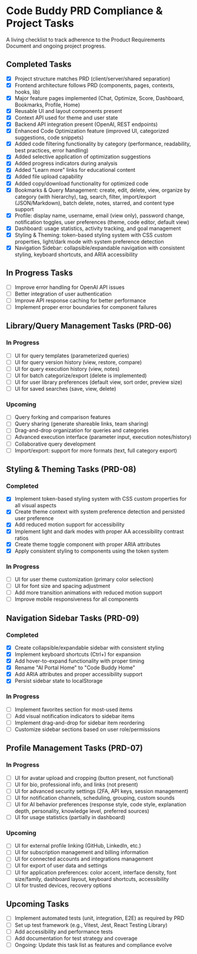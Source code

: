 # Code Buddy PRD Compliance & Project Tasks

A living checklist to track adherence to the Product Requirements Document and ongoing project progress.

## Completed Tasks
- [x] Project structure matches PRD (client/server/shared separation)
- [x] Frontend architecture follows PRD (components, pages, contexts, hooks, lib)
- [x] Major feature pages implemented (Chat, Optimize, Score, Dashboard, Bookmarks, Profile, Home)
- [x] Reusable UI and layout components present
- [x] Context API used for theme and user state
- [x] Backend API integration present (OpenAI, REST endpoints)
- [x] Enhanced Code Optimization feature (improved UI, categorized suggestions, code snippets)
- [x] Added code filtering functionality by category (performance, readability, best practices, error handling)
- [x] Added selective application of optimization suggestions
- [x] Added progress indicators during analysis 
- [x] Added "Learn more" links for educational content
- [x] Added file upload capability
- [x] Added copy/download functionality for optimized code
- [x] Bookmarks & Query Management: create, edit, delete, view, organize by category (with hierarchy), tag, search, filter, import/export (JSON/Markdown), batch delete, notes, starred, and content type support
- [x] Profile: display name, username, email (view only), password change, notification toggles, user preferences (theme, code editor, default view)
- [x] Dashboard: usage statistics, activity tracking, and goal management
- [x] Styling & Theming: token-based styling system with CSS custom properties, light/dark mode with system preference detection
- [x] Navigation Sidebar: collapsible/expandable navigation with consistent styling, keyboard shortcuts, and ARIA accessibility

## In Progress Tasks
- [ ] Improve error handling for OpenAI API issues
- [ ] Better integration of user authentication
- [ ] Improve API response caching for better performance
- [ ] Implement proper error boundaries for component failures

## Library/Query Management Tasks (PRD-06)
### In Progress
- [ ] UI for query templates (parameterized queries)
- [ ] UI for query version history (view, restore, compare)
- [ ] UI for query execution history (view, notes)
- [ ] UI for batch categorize/export (delete is implemented)
- [ ] UI for user library preferences (default view, sort order, preview size)
- [ ] UI for saved searches (save, view, delete)

### Upcoming
- [ ] Query forking and comparison features
- [ ] Query sharing (generate shareable links, team sharing)
- [ ] Drag-and-drop organization for queries and categories
- [ ] Advanced execution interface (parameter input, execution notes/history)
- [ ] Collaborative query development
- [ ] Import/export: support for more formats (text, full category export)

## Styling & Theming Tasks (PRD-08)
### Completed
- [x] Implement token-based styling system with CSS custom properties for all visual aspects
- [x] Create theme context with system preference detection and persisted user preference
- [x] Add reduced motion support for accessibility
- [x] Implement light and dark modes with proper AA accessibility contrast ratios
- [x] Create theme toggle component with proper ARIA attributes
- [x] Apply consistent styling to components using the token system

### In Progress
- [ ] UI for user theme customization (primary color selection)
- [ ] UI for font size and spacing adjustment
- [ ] Add more transition animations with reduced motion support
- [ ] Improve mobile responsiveness for all components

## Navigation Sidebar Tasks (PRD-09)
### Completed
- [x] Create collapsible/expandable sidebar with consistent styling
- [x] Implement keyboard shortcuts (Ctrl+\) for expansion
- [x] Add hover-to-expand functionality with proper timing
- [x] Rename "AI Portal Home" to "Code Buddy Home"
- [x] Add ARIA attributes and proper accessibility support
- [x] Persist sidebar state to localStorage

### In Progress
- [ ] Implement favorites section for most-used items
- [ ] Add visual notification indicators to sidebar items
- [ ] Implement drag-and-drop for sidebar item reordering
- [ ] Customize sidebar sections based on user role/permissions

## Profile Management Tasks (PRD-07)
### In Progress
- [ ] UI for avatar upload and cropping (button present, not functional)
- [ ] UI for bio, professional info, and links (not present)
- [ ] UI for advanced security settings (2FA, API keys, session management)
- [ ] UI for notification channels, scheduling, grouping, custom sounds
- [ ] UI for AI behavior preferences (response style, code style, explanation depth, personality, knowledge level, preferred sources)
- [ ] UI for usage statistics (partially in dashboard)

### Upcoming
- [ ] UI for external profile linking (GitHub, LinkedIn, etc.)
- [ ] UI for subscription management and billing information
- [ ] UI for connected accounts and integrations management
- [ ] UI for export of user data and settings
- [ ] UI for application preferences: color accent, interface density, font size/family, dashboard layout, keyboard shortcuts, accessibility
- [ ] UI for trusted devices, recovery options

## Upcoming Tasks
- [ ] Implement automated tests (unit, integration, E2E) as required by PRD
- [ ] Set up test framework (e.g., Vitest, Jest, React Testing Library)
- [ ] Add accessibility and performance tests
- [ ] Add documentation for test strategy and coverage
- [ ] Ongoing: Update this task list as features and compliance evolve 
